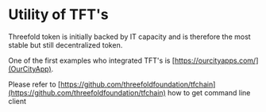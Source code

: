 # Utility of TFT's

Threefold token is initially backed by IT capacity and is therefore the most stable but still decentralized token. 

One of the first examples who integrated TFT's is [https://ourcityapps.com/](OurCityApp).

Please refer to [https://github.com/threefoldfoundation/tfchain](https://github.com/threefoldfoundation/tfchain) how to get command line client 
